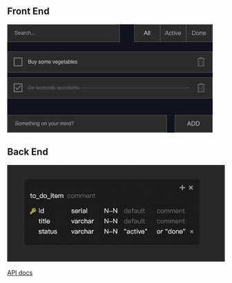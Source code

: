 ## Front End

![UI](ui.png)

## Back End

![Schema](schema.png)

[API docs](https://editor.swagger.io/?url=https://raw.githubusercontent.com/harryuan65/to-do-list-api-rails/main/swagger/v1/swagger.yaml)
